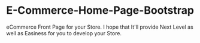 # E-Commerce-Home-Page-Bootstrap
eCommerce Front Page for your Store. I hope that It'll provide Next Level as well as Easiness for you to develop your Store.

